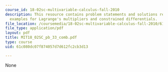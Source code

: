 ```yaml
---
course_id: 18-02sc-multivariable-calculus-fall-2010
description: This resource contains problem statements and solutions related to advanced
  examples for Lagrange's multipliers and constrained differentials.
file_location: /coursemedia/18-02sc-multivariable-calculus-fall-2010/61c080dc07f874057d7d612fc2cb3d13_MIT18_02SC_pb_33_comb.pdf
file_type: application/pdf
layout: pdf
title: MIT18_02SC_pb_33_comb.pdf
type: course
uid: 61c080dc07f874057d7d612fc2cb3d13

---
```

None
